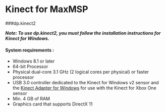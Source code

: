 Kinect for MaxMSP 
=================
###dp.kinect2


***Note: To use dp.kinect2, you must follow the installation instructions for Kinect for Windows.***

#### System requirements :
 - Windows 8.1 or later
 - 64-bit Processor
 - Physical dual-core 3.1 GHz (2 logical cores per physical) or faster processor
 - USB 3.0 controller dedicated to the Kinect for Windows v2 sensor and the [Kinect Adapter for Windows](https://www.microsoftstore.com/store/msusa/en_US/pdp/Kinect-Adapter-for-Xbox-One-S-and-Windows-PC/productID.2233937600 "Kinect Adapter") for use with the Kinect for Xbox One sensor
 - Min. 4 GB of RAM
 - Graphics card that supports DirectX 11

